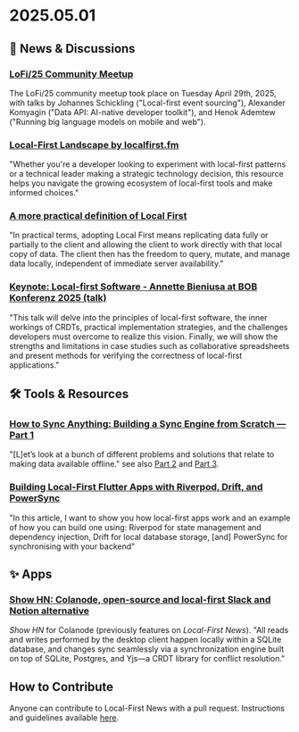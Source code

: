 # 2025.05.01

## 📰 News & Discussions

### [LoFi/25 Community Meetup](https://www.youtube.com/watch?v=AIDu8TglQxo&list=PLTbD2QA-VMnXFsLbuPGz1H-Najv9MD2-H&index=25)
The LoFi/25 community meetup took place on Tuesday April 29th, 2025, with talks by Johannes Schickling ("Local-first event sourcing"), Alexander Komyagin ("Data API: AI-native developer toolkit"), and Henok Ademtew ("Running big language models on mobile and web").

### [Local-First Landscape by localfirst.fm](https://www.localfirst.fm/landscape)
"Whether you're a developer looking to experiment with local-first patterns or a technical leader making a strategic technology decision, this resource helps you navigate the growing ecosystem of local-first tools and make informed choices."

### [A more practical definition of Local First](https://www.triplit.dev/blog/local-first-definition)
"In practical terms, adopting Local First means replicating data fully or partially to the client and allowing the client to work directly with that local copy of data. The client then has the freedom to query, mutate, and manage data locally, independent of immediate server availability."

### [Keynote: Local-first Software - Annette Bieniusa at BOB Konferenz 2025 (talk)](https://media.ccc.de/v/bob11-2025-local-first-software-bieniusa)
"This talk will delve into the principles of local-first software, the inner workings of CRDTs, practical implementation strategies, and the challenges developers must overcome to realize this vision. Finally, we will show the strengths and limitations in case studies such as collaborative spreadsheets and present methods for verifying the correctness of local-first applications."


## 🛠️ Tools & Resources

### [How to Sync Anything: Building a Sync Engine from Scratch — Part 1](https://neighbourhood.ie/blog/2025/04/09/how-to-sync-anyhting-building-a-sync-engine-from-scratch-part-1)
"[L]et’s look at a bunch of different problems and solutions that relate to making data available offline." see also [Part 2](https://neighbourhood.ie/blog/2025/04/16/how-to-sync-anyhting-building-a-sync-engine-from-scratch-part-2) and [Part 3](https://neighbourhood.ie/blog/2025/04/23/how-to-sync-anyhting-building-a-sync-engine-from-scratch-part-3).

### [Building Local-First Flutter Apps with Riverpod, Drift, and PowerSync](https://dinkomarinac.dev/building-local-first-flutter-apps-with-riverpod-drift-and-powersync)
"In this article, I want to show you how local-first apps work and an example of how you can build one using: Riverpod for state management and dependency injection, Drift for local database storage, [and] PowerSync for synchronising with your backend"


## ✨ Apps

### [Show HN: Colanode, open-source and local-first Slack and Notion alternative](https://news.ycombinator.com/item?id=43780176)
_Show HN_ for Colanode (previously features on _Local-First News_). "All reads and writes performed by the desktop client happen locally within a SQLite database, and changes sync seamlessly via a synchronization engine built on top of SQLite, Postgres, and Yjs—a CRDT library for conflict resolution."


## How to Contribute
Anyone can contribute to Local-First News with a pull request. Instructions and guidelines available [here](https://github.com/localfirstnews/localfirstnews).
